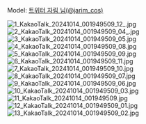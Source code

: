 ﻿---
dddd: 2024-10-13 rz c룸 니케 네베
nickname: 자림
sns_type: x
sns_id: jarim_cos
---

<a name="jarim_cos"></a>
Model: <a href="https://x.com/jarim_cos" target="_blank">트위터 자림 님(@jarim_cos)</a>

![1_KakaoTalk_20241014_001949509_12_.jpg](/assets/img/2024/10-13/자림/1_KakaoTalk_20241014_001949509_12_.jpg)
![2_KakaoTalk_20241014_001949509_04_.jpg](/assets/img/2024/10-13/자림/2_KakaoTalk_20241014_001949509_04_.jpg)
![3_KakaoTalk_20241014_001949509_05.jpg](/assets/img/2024/10-13/자림/3_KakaoTalk_20241014_001949509_05.jpg)
![4_KakaoTalk_20241014_001949509_08.jpg](/assets/img/2024/10-13/자림/4_KakaoTalk_20241014_001949509_08.jpg)
![5_KakaoTalk_20241014_001949509_09.jpg](/assets/img/2024/10-13/자림/5_KakaoTalk_20241014_001949509_09.jpg)
![6_KakaoTalk_20241014_001949509_11.jpg](/assets/img/2024/10-13/자림/6_KakaoTalk_20241014_001949509_11.jpg)
![7_KakaoTalk_20241014_001949509_10.jpg](/assets/img/2024/10-13/자림/7_KakaoTalk_20241014_001949509_10.jpg)
![8_KakaoTalk_20241014_001949509_07.jpg](/assets/img/2024/10-13/자림/8_KakaoTalk_20241014_001949509_07.jpg)
![9_KakaoTalk_20241014_001949509_06.jpg](/assets/img/2024/10-13/자림/9_KakaoTalk_20241014_001949509_06.jpg)
![10_KakaoTalk_20241014_001949509_03.jpg](/assets/img/2024/10-13/자림/10_KakaoTalk_20241014_001949509_03.jpg)
![11_KakaoTalk_20241014_001949509.jpg](/assets/img/2024/10-13/자림/11_KakaoTalk_20241014_001949509.jpg)
![12_KakaoTalk_20241014_001949509_01.jpg](/assets/img/2024/10-13/자림/12_KakaoTalk_20241014_001949509_01.jpg)
![13_KakaoTalk_20241014_001949509_02.jpg](/assets/img/2024/10-13/자림/13_KakaoTalk_20241014_001949509_02.jpg)